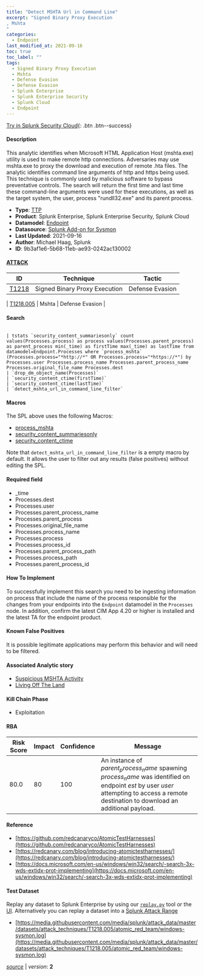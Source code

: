 ```yaml
---
title: "Detect MSHTA Url in Command Line"
excerpt: "Signed Binary Proxy Execution
, Mshta
"
categories:
  - Endpoint
last_modified_at: 2021-09-16
toc: true
toc_label: ""
tags:
  - Signed Binary Proxy Execution
  - Mshta
  - Defense Evasion
  - Defense Evasion
  - Splunk Enterprise
  - Splunk Enterprise Security
  - Splunk Cloud
  - Endpoint
---
```




[Try in Splunk Security Cloud](https://www.splunk.com/en_splunk_app_enrichmentus/cyber-security.html){: .btn .btn--success}

#### Description

This analytic identifies when Microsoft HTML Application Host (mshta.exe) utility is used to make remote http connections. Adversaries may use mshta.exe to proxy the download and execution of remote .hta files. The analytic identifies command line arguments of http and https being used. This technique is commonly used by malicious software to bypass preventative controls. The search will return the first time and last time these command-line arguments were used for these executions, as well as the target system, the user, process "rundll32.exe" and its parent process.

- **Type**: [TTP](https://github.com/splunk/security_content/wiki/object-Analytic-Types)
- **Product**: Splunk Enterprise, Splunk Enterprise Security, Splunk Cloud
- **Datamodel**: [Endpoint](https://docs.splunk.com/Documentation/CIM/latest/User/Endpoint)
- **Datasource**: [Splunk Add-on for Sysmon](https://splunkbase.splunk.com/app/5709)
- **Last Updated**: 2021-09-16
- **Author**: Michael Haag, Splunk
- **ID**: 9b3af1e6-5b68-11eb-ae93-0242ac130002


#### [ATT&CK](https://attack.mitre.org/)

| ID             | Technique        |  Tactic             |
| -------------- | ---------------- |-------------------- |
| [T1218](https://attack.mitre.org/techniques/T1218/) | Signed Binary Proxy Execution | Defense Evasion |

| [T1218.005](https://attack.mitre.org/techniques/T1218/005/) | Mshta | Defense Evasion |

#### Search

```

| tstats `security_content_summariesonly` count values(Processes.process) as process values(Processes.parent_process) as parent_process min(_time) as firstTime max(_time) as lastTime from datamodel=Endpoint.Processes where `process_mshta` (Processes.process="*http://*" OR Processes.process="*https://*") by Processes.user Processes.process_name Processes.parent_process_name Processes.original_file_name Processes.dest  
| `drop_dm_object_name(Processes)` 
| `security_content_ctime(firstTime)`
| `security_content_ctime(lastTime)` 
| `detect_mshta_url_in_command_line_filter`
```

#### Macros
The SPL above uses the following Macros:
* [process_mshta](https://github.com/splunk/security_content/blob/develop/macros/process_mshta.yml)
* [security_content_summariesonly](https://github.com/splunk/security_content/blob/develop/macros/security_content_summariesonly.yml)
* [security_content_ctime](https://github.com/splunk/security_content/blob/develop/macros/security_content_ctime.yml)

Note that `detect_mshta_url_in_command_line_filter` is a empty macro by default. It allows the user to filter out any results (false positives) without editing the SPL.

#### Required field
* _time
* Processes.dest
* Processes.user
* Processes.parent_process_name
* Processes.parent_process
* Processes.original_file_name
* Processes.process_name
* Processes.process
* Processes.process_id
* Processes.parent_process_path
* Processes.process_path
* Processes.parent_process_id


#### How To Implement
To successfully implement this search you need to be ingesting information on process that include the name of the process responsible for the changes from your endpoints into the `Endpoint` datamodel in the `Processes` node. In addition, confirm the latest CIM App 4.20 or higher is installed and the latest TA for the endpoint product.

#### Known False Positives
It is possible legitimate applications may perform this behavior and will need to be filtered.

#### Associated Analytic story
* [Suspicious MSHTA Activity](/stories/suspicious_mshta_activity)
* [Living Off The Land](/stories/living_off_the_land)


#### Kill Chain Phase
* Exploitation



#### RBA

| Risk Score  | Impact      | Confidence   | Message      |
| ----------- | ----------- |--------------|--------------|
| 80.0 | 80 | 100 | An instance of $parent_process_name$ spawning $process_name$ was identified on endpoint $est$ by user $user$ attempting to access a remote destination to download an additional payload. |




#### Reference

* [https://github.com/redcanaryco/AtomicTestHarnesses](https://github.com/redcanaryco/AtomicTestHarnesses)
* [https://redcanary.com/blog/introducing-atomictestharnesses/](https://redcanary.com/blog/introducing-atomictestharnesses/)
* [https://docs.microsoft.com/en-us/windows/win32/search/-search-3x-wds-extidx-prot-implementing](https://docs.microsoft.com/en-us/windows/win32/search/-search-3x-wds-extidx-prot-implementing)



#### Test Dataset
Replay any dataset to Splunk Enterprise by using our [`replay.py`](https://github.com/splunk/attack_data#using-replaypy) tool or the [UI](https://github.com/splunk/attack_data#using-ui).
Alternatively you can replay a dataset into a [Splunk Attack Range](https://github.com/splunk/attack_range#replay-dumps-into-attack-range-splunk-server)


* [https://media.githubusercontent.com/media/splunk/attack_data/master/datasets/attack_techniques/T1218.005/atomic_red_team/windows-sysmon.log](https://media.githubusercontent.com/media/splunk/attack_data/master/datasets/attack_techniques/T1218.005/atomic_red_team/windows-sysmon.log)



[*source*](https://github.com/splunk/security_content/tree/develop/detections/endpoint/detect_mshta_url_in_command_line.yml) \| *version*: **2**